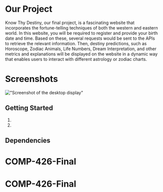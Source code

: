 # Our Project

Know Thy Destiny, our final project, is a fascinating website that incorporates the fortune-telling techniques of both the western and eastern world. In this website, you will be required to register and provide your birth date and time.  Based on these, several requests would be sent to the APIs to retrieve the relevant information. Then, destiny predictions, such as Horoscope, Zodiac Animals, Life Numbers, Dream Interpretation, and other metrics and explanations will be displayed on the website in a dynamic way that enables users to interact with different astrology or zodiac charts.

# Screenshots

!["Screenshot of the desktop display"]()

## Getting Started
1. 
2. 

## Dependencies


# COMP-426-Final
# COMP-426-Final
